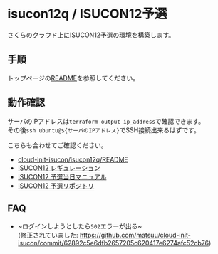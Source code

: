 # isucon12q / ISUCON12予選

さくらのクラウド上にISUCON12予選の環境を構築します。

## 手順

トップページの[README](../README.md)を参照してください。

## 動作確認

サーバのIPアドレスは`terraform output ip_address`で確認できます。  
その後`ssh ubuntu@${サーバのIPアドレス}`でSSH接続出来るはずです。

こちらも合わせてご確認ください。

* [cloud-init-isucon/isucon12q/README](https://github.com/matsuu/cloud-init-isucon/blob/main/isucon12q/README.md)
* [ISUCON12 レギュレーション](https://isucon.net/archives/56671734.html)
* [ISUCON12 予選当日マニュアル](https://gist.github.com/mackee/4320c18919c8f6f1867849378a17e651)
* [ISUCON12 予選リポジトリ](https://github.com/isucon/isucon12-qualify)

## FAQ

- ~ログインしようとしたら`502`エラーが出る~  
 (修正されていました: https://github.com/matsuu/cloud-init-isucon/commit/62892c5e6dfb2657205c620417e6274afc52cb76)

